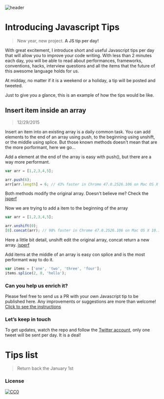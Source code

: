 ![header](https://raw.githubusercontent.com/loverajoel/jstips/master/resources/jstips-header-blog.gif)

# Introducing Javascript Tips
> New year, new project. **A JS tip per day!**

With great excitement, I introduce short and useful Javascript tips per day that will allow you to improve your code writing. With less than 2 minutes each day, you will be able to read about performances, frameworks, conventions, hacks, interview questions and all the items that the future of this awesome language holds for us.

At midday, no matter if it is a weekend or a holiday, a tip will be posted and tweeted.

Just to give you a glance, this is an example of how the tips would be like.

## Insert item inside an array
> 12/29/2015

Insert an item into an existing array is a daily common task. You can add elements to the end of an array using push, to the beginning using unshift, or the middle using splice.
But those known methods doesn't mean that are the more porformant, here we go...

Add a element at the end of the array is easy with push(), but there are a way more performant.

```javascript
var arr = [1,2,3,4,5];

arr.push(6);
arr[arr.length] = 6; // 43% faster in Chrome 47.0.2526.106 on Mac OS X 10.11.1
```
Both methods modify the original array. Doesn't believe me? Check the [jsperf](http://jsperf.com/push-item-inside-an-array)

Now we are trying to add a item to the beginning of the array 

```javascript
var arr = [1,2,3,4,5];

arr.unshift(0);
[0].concat(arr); // 98% faster in Chrome 47.0.2526.106 on Mac OS X 10.11.1
```
Here a little bit detail, unshift edit the original array, concat return a new array. [jsperf](http://jsperf.com/unshift-item-inside-an-array)

Add items at the middle of an array is easy con splice and is the most performant way to do it.

```javascript
var items = ['one', 'two', 'three', 'four'];
items.splice(2, 0, 'hello');
```


### Can you help us enrich it?
Please feel free to send us a PR with your own Javascript tip to be published here.
Any improvements or suggestions are more than welcome!
[Click to see the instructions](https://github.com/loverajoel/jstips/blob/master/CONTRIBUTING.md)

### Let’s keep in touch
To get updates, watch the repo and follow the [Twitter account](https://twitter.com/tips_js), only one tweet will be sent per day. It is a deal!

# Tips list
> Return back the January 1st

### License
[![CC0](http://i.creativecommons.org/p/zero/1.0/88x31.png)](http://creativecommons.org/publicdomain/zero/1.0/)